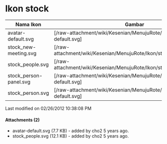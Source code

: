 # Ikon stock


|Nama Ikon | Gambar |
|--------|---------|
| avatar-default.svg |[/raw-attachment/wiki/Kesenian/MenujuRote/Ikon/stock/avatar-default.svg]|
|stock_new-meeting.svg  |[/raw-attachment/wiki/Kesenian/MenujuRote/Ikon/stock/stock_people.svg]
|stock_people.svg       |[/raw-attachment/wiki/Kesenian/MenujuRote/Ikon/stock/stock_people.svg]
|stock_person-panel.svg |[/raw-attachment/wiki/Kesenian/MenujuRote/Ikon/stock/avatar-default.svg]
|stock_person.svg       |[/raw-attachment/wiki/Kesenian/MenujuRote/Ikon/stock/avatar-default.svg]

Last modified on 02/26/2012 10:38:08 PM

#### Attachments (2)
  * avatar-default.svg​ (7.7 KB) - added by cho2 5 years ago.
  * stock_people.svg​ (12.1 KB) - added by cho2 5 years ago.

